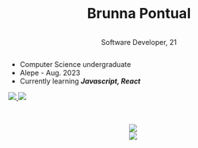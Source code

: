 
<div id="user-content-toc">
  <ul align="center">
    <summary><h1 style="display: inline-block">Brunna Pontual</h1></summary>
    <p style="display: inline-block">Software Developer,  21</p>
</div>
    
* Computer Science undergraduate
* Alepe - Aug. 2023
* Currently learning ***Javascript, React***

</div>
<div align="justify"> 
  <a href="mailto:brunnapontual410@gmail.com">
    <img src="https://img.shields.io/badge/Gmail-333333?style=for-the-badge&logo=gmail&logoColor=red" />
  </a>
  <a href="https://www.linkedin.com/in/brunnapontual/" target="_blank">
    <img src="https://img.shields.io/badge/LinkedIn-0077B5?style=for-the-badge&logo=linkedin&logoColor=white" target="_blank" />
  </a>
</div>

<h2 align="center"></h2>
<br/>
<div align="center">
    <img src="https://skillicons.dev/icons?i=java,python,html,css,javascript" /><br/>
    <img src="https://skillicons.dev/icons?i=django,react,selenium,bootstrap,figma,github" />
</div>




